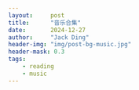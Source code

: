 ```yaml
---
layout:     post
title:      "音乐合集"
date:       2024-12-27
author:     "Jack Ding"
header-img: "img/post-bg-music.jpg"
header-mask: 0.3
tags:
    - reading
    - music
---
```



